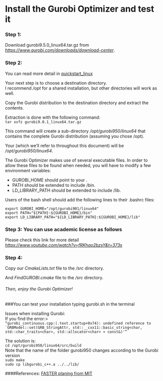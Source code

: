 # Install the Gurobi Optimizer and test it

### Step 1:
Download gurobi9.5.0_linux64.tar.gz from _https://www.gurobi.com/downloads/download-center_.

### Step 2:
You can read more detail in
[quickstart_linux](https://cdn.gurobi.com/wp-content/plugins/hd_documentations/documentation/9.0/quickstart_linux.pdf)

Your next step is to choose a destination directory.\
I recommend _/opt_ for a shared installation, but other directories will work as well.

Copy the Gurobi distribution to the destination directory
and extract the contents.

Extraction is done with the following command:\
`tar xvfz gurobi9.0.1_linux64.tar.gz`

This command will create a sub-directory _/opt/gurobi950/linux64_ that contains the complete Gurobi distribution (assuming you chose /opt).

Your <installdir> (which we’ll refer to throughout this document) will be _/opt/gurobi950/linux64_.

The Gurobi Optimizer makes use of several executable files. In order to allow these files to be found when needed, you will have to modify a few environment variables:
+ GUROBI_HOME should point to your <installdir>.
+ PATH should be extended to include <installdir>/bin.
+ LD_LIBRARY_PATH should be extended to include <installdir>/lib.

Users of the bash shell should add the following lines to their .bashrc files:

`export GUROBI_HOME="/opt/gurobi901/linux64"`\
`export PATH="${PATH}:${GUROBI_HOME}/bin"`\
`export LD_LIBRARY_PATH="${LD_LIBRARY_PATH}:${GUROBI_HOME}/lib"`

### Step 3: You can use academic license as follows
Please check this link for more detail\
_https://www.youtube.com/watch?v=fRKhao2bzsY&t=373s_


### Step 4:

Copy our _CmakeLists.txt_ file to the <installdir>_/src_ directory.

And _FindGUROBI.cmake_ file to the <installdir>_/src_ directory.

###### Then, enjoy the Gurobi Optimizer!


###You can test your installation typing gurobi.sh in the terminal

Issues when installing Gurobi:\
If you find the error:>\
``“gurobi_continuous.cpp:(.text.startup+0x74): undefined reference to
`GRBModel::set(GRB_StringAttr, std::__cxx11::basic_string<char,
std::char_traits<char>, std::allocator<char> > const&)'”
``

The solution is:\
`cd /opt/gurobi950/linux64/src/build ` \
Note that the name of the folder gurobi950 changes according to the Gurobi version \
`sudo make` \
`sudo cp libgurobi_c++.a ../../lib/`

####References:
[FASTER planing from MIT](https://github.com/mit-acl/faster)
